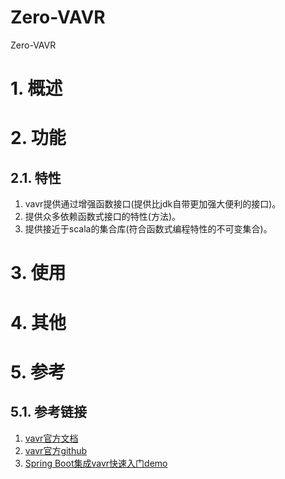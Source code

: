 # Zero-VAVR
Zero-VAVR

# 1. 概述

# 2. 功能
## 2.1. 特性
1. vavr提供通过增强函数接口(提供比jdk自带更加强大便利的接口)。
2. 提供众多依赖函数式接口的特性(方法)。
3. 提供接近于scala的集合库(符合函数式编程特性的不可变集合)。

# 3. 使用

# 4. 其他

# 5. 参考
## 5.1. 参考链接
1. [vavr官方文档](https://www.vavr.io/)
2. [vavr官方github](https://github.com/vavr-io/vavr)
3. [Spring Boot集成vavr快速入门demo](http://www.liuhaihua.cn/archives/710725.html)